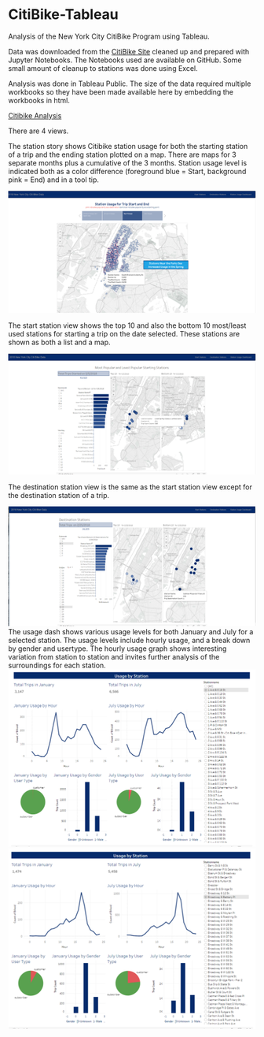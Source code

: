 # CitiBike-Tableau
Analysis of the New York City CitiBike Program using Tableau.

Data was downloaded from the [CitiBike Site](https://www.citibikenyc.com/system-data)
cleaned up and prepared with Jupyter Notebooks. The Notebooks used are available on GitHub. Some small amount of cleanup to stations was done 
using Excel. 

Analysis was done in Tableau Public. The size of the data required multiple workbooks so they have been made available here by embedding the workbooks in html.

[Citibike Analysis](https://blizzardfun.github.io/CitiBike-Tableau/)

There are 4 views. 

The station story shows Citibike station usage for both the starting station of a trip and the ending station plotted on a map. There are maps for 3 separate months plus a cumulative of the 3 months. Station usage level is indicated both as a color difference (foreground blue = Start, background pink = End)  and in a tool tip.

![startend.png](startend.png)

The start station view shows the top 10 and also the bottom 10 most/least used stations for starting a trip on the date selected. These stations are shown as both a list and a map. 

![start.png](start.png)

The destination station view is the same as the start station view except for the destination station of a trip.

![end.png](end.png)
The usage dash shows various usage levels for both January and July for a selected station. The usage levels include hourly usage, and a break down by gender and usertype. The hourly usage graph shows interesting variation from station to station and invites further analysis of the surroundings for each station. 
![stationusage1.png](stationusage1.png)           
![stationusage2.png](stationusage2.png)
